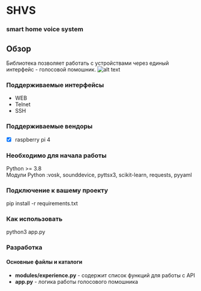 # SHVS
### smart home voice system

## Обзор
Библиотека позволяет работать с устройствами через единый интерфейс - голосовой помошник. 
![alt text](relative%20https://github.com/HackTeam87/SHVS/blob/main/img/relay2.jpg)


### Поддерживаемые интерфейсы 
* WEB
* Telnet
* SSH 


### Поддерживаемые вендоры
- [x] raspberry pi 4


### Необходимо для начала работы   
Python >= 3.8    
Модули Python :vosk, sounddevice, pyttsx3, scikit-learn, requests, pyyaml


### Подключение к вашему проекту
pip install -r requirements.txt

### Как использовать
python3 app.py

### Разработка
#### Основные файлы и каталоги
* **modules/experience.py** - содержит список функций для работы с API
* **app.py** - логика работы голосового помошника

